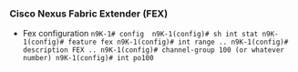 ### Cisco Nexus Fabric Extender (FEX)

* Fex configuration 
`
    n9K-1# config 
    n9K-1(config)# sh int stat
    n9K-1(config)# feature fex
    n9K-1(config)# int range ..
    n9K-1(config)# description FEX ..
    n9K-1(config)# channel-group 100 (or whatever number)
    n9K-1(config)# int po100
`